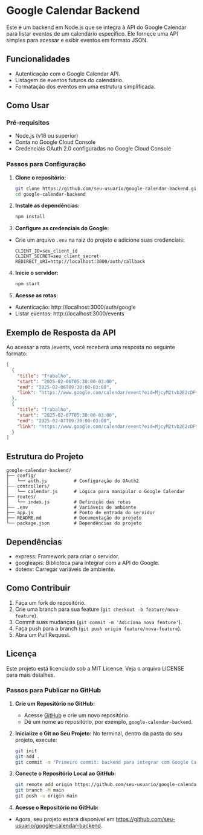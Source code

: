 # Google Calendar Backend

Este é um backend em Node.js que se integra à API do Google Calendar para listar eventos de um calendário específico. Ele fornece uma API simples para acessar e exibir eventos em formato JSON.

## Funcionalidades

- Autenticação com o Google Calendar API.
- Listagem de eventos futuros do calendário.
- Formatação dos eventos em uma estrutura simplificada.

## Como Usar

### Pré-requisitos

- Node.js (v18 ou superior)
- Conta no Google Cloud Console
- Credenciais OAuth 2.0 configuradas no Google Cloud Console

### Passos para Configuração

1. **Clone o repositório:**
   ```bash
   git clone https://github.com/seu-usuario/google-calendar-backend.git
   cd google-calendar-backend
   ```
2. **Instale as dependências:**
   ```bash
   npm install
   ```
3. **Configure as credenciais do Google:**

- Crie um arquivo `.env` na raiz do projeto e adicione suas credenciais:
  ```env
  CLIENT_ID=seu_client_id
  CLIENT_SECRET=seu_client_secret
  REDIRECT_URI=http://localhost:3000/auth/callback
  ```

4. **Inicie o servidor:**

   ```bash
   npm start
   ```

5. **Acesse as rotas:**

- Autenticação: http://localhost:3000/auth/google
- Listar eventos: http://localhost:3000/events

## Exemplo de Resposta da API

Ao acessar a rota /events, você receberá uma resposta no seguinte formato:

```json
[
  {
    "title": "Trabalho",
    "start": "2025-02-06T05:30:00-03:00",
    "end": "2025-02-06T09:30:00-03:00",
    "link": "https://www.google.com/calendar/event?eid=MjcyM2tvb2E2cDFtOWIwdHF2NTJqNDlpamZfMjAyNTAyMDZUMDgzMDAwWiBtci5qb2NpcmlqdUBt"
  },
  {
    "title": "Trabalho",
    "start": "2025-02-07T05:30:00-03:00",
    "end": "2025-02-07T09:30:00-03:00",
    "link": "https://www.google.com/calendar/event?eid=MjcyM2tvb2E2cDFtOWIwdHF2NTJqNDlpamZfMjAyNTAyMDdUMDgzMDAwWiBtci5qb2NpcmlqdUBt"
  }
]
```

## Estrutura do Projeto

```
google-calendar-backend/
├── config/
│   └── auth.js          # Configuração do OAuth2
├── controllers/
│   └── calendar.js      # Lógica para manipular o Google Calendar
├── routes/
│   └── index.js         # Definição das rotas
├── .env                 # Variáveis de ambiente
├── app.js               # Ponto de entrada do servidor
├── README.md            # Documentação do projeto
└── package.json         # Dependências do projeto
```

## Dependências

- express: Framework para criar o servidor.
- googleapis: Biblioteca para integrar com a API do Google.
- dotenv: Carregar variáveis de ambiente.

## Como Contribuir

1. Faça um fork do repositório.
2. Crie uma branch para sua feature (`git checkout -b feature/nova-feature`).
3. Commit suas mudanças (`git commit -m 'Adiciona nova feature'`).
4. Faça push para a branch (`git push origin feature/nova-feature`).
5. Abra um Pull Request.

## Licença

Este projeto está licenciado sob a MIT License. Veja o arquivo LICENSE para mais detalhes.

### Passos para Publicar no GitHub

1. **Crie um Repositório no GitHub:**

   - Acesse [GitHub](https://github.com) e crie um novo repositório.
   - Dê um nome ao repositório, por exemplo, `google-calendar-backend`.

2. **Inicialize o Git no Seu Projeto:**
   No terminal, dentro da pasta do seu projeto, execute:

   ```bash
   git init
   git add .
   git commit -m "Primeiro commit: backend para integrar com Google Calendar"
   ```

3. **Conecte o Repositório Local ao GitHub:**

   ```bash
   git remote add origin https://github.com/seu-usuario/google-calendar-backend.git
   git branch -M main
   git push -u origin main
   ```

4. **Acesse o Repositório no GitHub:**

- Agora, seu projeto estará disponível em https://github.com/seu-usuario/google-calendar-backend.
